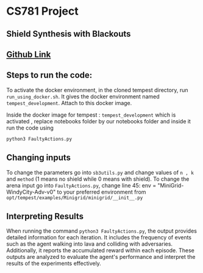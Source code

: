 # CS781 Project 
## Shield Synthesis with Blackouts
## [Github Link](https://github.com/Anish-08/CS781Project.git)

## Steps to run the code:
To activate the docker environment, in the cloned tempest directory, run ```run_using_docker.sh```. It gives the docker environment named ```tempest_development```. 
Attach to this docker image.

Inside the docker image for tempest : ```tempest_development``` which is activated , replace notebooks folder by our notebooks folder and inside it run the code using 

```python3 FaultyActions.py```

## Changing inputs
To change the parameters go into ```sb3utils.py``` and change values of ```n , k``` and ```method```  (1 means no shield while 0 means with shield).
To change the arena input go into ```FaultyActions.py```, change line 45: env = "MiniGrid-WindyCity-Adv-v0" to your preferred environment from ```opt/tempest/examples/Minigrid/minigrid/__init__.py```

## Interpreting Results
When running the command ```python3 FaultyActions.py```, the output provides detailed information for each iteration. It includes the frequency of events such as the agent walking into lava and colliding with adversaries. Additionally, it reports the accumulated reward within each episode. These outputs are analyzed to evaluate the agent's performance and interpret the results of the experiments effectively.
